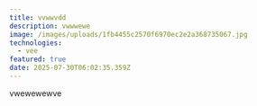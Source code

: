```yaml
---
title: vvwwvdd
description: vwwwewe
image: /images/uploads/1fb4455c2570f6970ec2e2a368735067.jpg
technologies:
  - vee
featured: true
date: 2025-07-30T06:02:35.359Z
---
```

v﻿wewewewve